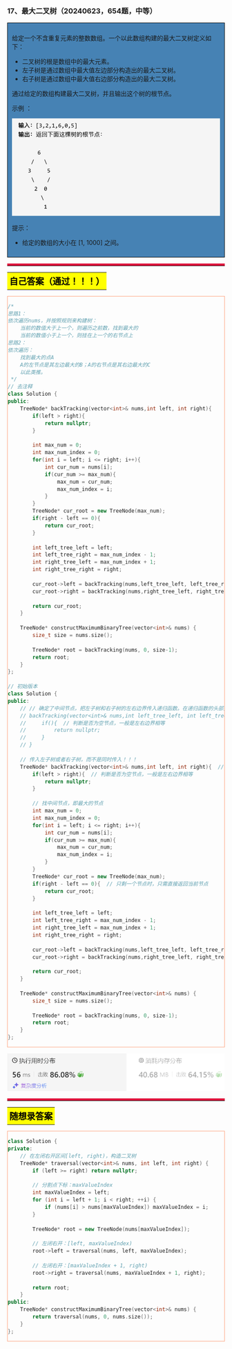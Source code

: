 ### 17、最大二叉树（20240623，654题，中等）
<div style="border: 1px solid black; padding: 10px; background-color: SteelBlue;">

给定一个不含重复元素的整数数组。一个以此数组构建的最大二叉树定义如下：

- 二叉树的根是数组中的最大元素。
- 左子树是通过数组中最大值左边部分构造出的最大二叉树。
- 右子树是通过数组中最大值右边部分构造出的最大二叉树。

通过给定的数组构建最大二叉树，并且输出这个树的根节点。

示例 ：

![alt text](image/image654.png)

提示：

- 给定的数组的大小在 [1, 1000] 之间。

  </p>
</div>



<hr style="border-top: 5px solid #DC143C;">
<table>
  <tr>
    <td bgcolor="Yellow" style="padding: 5px; border: 0px solid black;">
      <span style="font-weight: bold; font-size: 20px;color: black;">
      自己答案（通过！！！）
      </span>
    </td>
  </tr>
</table>
<div style="padding: 0px; border: 1.5px solid LightSalmon; margin-bottom: 10px;">

```C++
/*
思路1：
依次遍历nums，并按照规则来构建树：
    当前的数值大于上一个，则遍历之前数，找到最大的
    当前的数值小于上一个，则挂在上一个的右节点上
思路2：
依次遍历：
    找到最大的点A
    A的左节点是其左边最大的B；A的右节点是其右边最大的C
    以此类推。
 */
// 去注释
class Solution {
public:
    TreeNode* backTracking(vector<int>& nums,int left, int right){  
        if(left > right){  
            return nullptr;
        }

        int max_num = 0;
        int max_num_index = 0;
        for(int i = left; i <= right; i++){
            int cur_num = nums[i];
            if(cur_num >= max_num){
                max_num = cur_num;
                max_num_index = i;
            }
        }
        TreeNode* cur_root = new TreeNode(max_num);
        if(right - left == 0){  
            return cur_root;
        }

        int left_tree_left = left;
        int left_tree_right = max_num_index - 1;
        int right_tree_left = max_num_index + 1;
        int right_tree_right = right;

        cur_root->left = backTracking(nums,left_tree_left, left_tree_right);
        cur_root->right = backTracking(nums,right_tree_left, right_tree_right);

        return cur_root;
    }

    TreeNode* constructMaximumBinaryTree(vector<int>& nums) {
        size_t size = nums.size();

        TreeNode* root = backTracking(nums, 0, size-1);
        return root;
    }
};

// 初始版本
class Solution {
public:
    // // 确定了中间节点，把左子树和右子树的左右边界传入递归函数。在递归函数的头部先根据左右边界确定是否返回null，即空节点
    // backTracking(vector<int>& nums,int left_tree_left, int left_tree_right, int right_tree_left, int right_tree_right){
    //     if(){  // 判断是否为空节点，一般是左右边界相等
    //         return nullptr;
    //     }
    // }

    // 传入左子树或者右子树，而不是同时传入！！！
    TreeNode* backTracking(vector<int>& nums,int left, int right){  // backTracking(vector<int>& nums,int left, int right) 函数忘记写返回类型。。
        if(left > right){  // 判断是否为空节点，一般是左右边界相等
            return nullptr;
        }

        // 找中间节点，即最大的节点
        int max_num = 0;
        int max_num_index = 0;
        for(int i = left; i <= right; i++){
            int cur_num = nums[i];
            if(cur_num >= max_num){
                max_num = cur_num;
                max_num_index = i;
            }
        }
        TreeNode* cur_root = new TreeNode(max_num);
        if(right - left == 0){  // 只剩一个节点时，只需直接返回当前节点
            return cur_root;
        }

        int left_tree_left = left;
        int left_tree_right = max_num_index - 1;
        int right_tree_left = max_num_index + 1;
        int right_tree_right = right;

        cur_root->left = backTracking(nums,left_tree_left, left_tree_right);
        cur_root->right = backTracking(nums,right_tree_left, right_tree_right);

        return cur_root;
    }

    TreeNode* constructMaximumBinaryTree(vector<int>& nums) {
        size_t size = nums.size();

        TreeNode* root = backTracking(nums, 0, size-1);
        return root;
    }
};
```

</div>

![alt text](image/d38c2ebc2fca0c22dcc1de7f26d2dc6.png)


<hr style="border-top: 5px solid #DC143C;">
<table>
  <tr>
    <td bgcolor="Yellow" style="padding: 5px; border: 0px solid black;">
      <span style="font-weight: bold; font-size: 20px;color: black;">
      随想录答案
      </span>
    </td>
  </tr>
</table>
<div style="padding: 0px; border: 1.5px solid LightSalmon; margin-bottom: 10px;">

```C++
class Solution {
private:
    // 在左闭右开区间[left, right)，构造二叉树
    TreeNode* traversal(vector<int>& nums, int left, int right) {
        if (left >= right) return nullptr;

        // 分割点下标：maxValueIndex
        int maxValueIndex = left;
        for (int i = left + 1; i < right; ++i) {
            if (nums[i] > nums[maxValueIndex]) maxValueIndex = i;
        }

        TreeNode* root = new TreeNode(nums[maxValueIndex]);

        // 左闭右开：[left, maxValueIndex)
        root->left = traversal(nums, left, maxValueIndex);

        // 左闭右开：[maxValueIndex + 1, right)
        root->right = traversal(nums, maxValueIndex + 1, right);

        return root;
    }
public:
    TreeNode* constructMaximumBinaryTree(vector<int>& nums) {
        return traversal(nums, 0, nums.size());
    }
};
```

</div>
